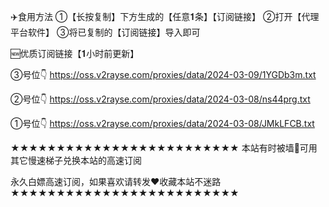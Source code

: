 ✈️食用方法
①【长按复制】下方生成的【任意𝟏条】【订阅链接】
②打开【代理平台软件】
③将已复制的【订阅链接】导入即可




🆕优质订阅链接【𝟏小时前更新】

③号位👇
https://oss.v2rayse.com/proxies/data/2024-03-09/1YGDb3m.txt

②号位👇
https://oss.v2rayse.com/proxies/data/2024-03-08/ns44prg.txt

①号位👇
https://oss.v2rayse.com/proxies/data/2024-03-08/JMkLFCB.txt




★★★★★★★★★★★★★★★★★★★★★★★★★
本站有时被墙🚫可用其它慢速梯子兑换本站的高速订阅

永久白嫖高速订阅，如果喜欢请转发❤️收藏本站不迷路
★★★★★★★★★★★★★★★★★★★★★★★★★
